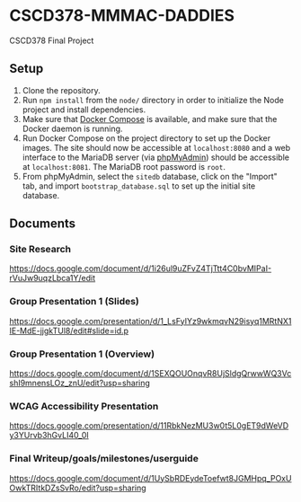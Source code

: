 # CSCD378-MMMAC-DADDIES
CSCD378 Final Project

## Setup
  1. Clone the repository.
  2. Run `npm install` from the `node/` directory in order to initialize the
     Node project and install dependencies.
  3. Make sure that [Docker Compose](https://docs.docker.com/compose/) is
     available, and make sure that the Docker daemon is running.
  4. Run Docker Compose on the project directory to set up the Docker
     images. The site should now be accessible at `localhost:8080` and a web
     interface to the MariaDB server (via
     [phpMyAdmin](https://www.phpmyadmin.net/)) should be accessible at
     `localhost:8081`. The MariaDB root password is `root`.
  5. From phpMyAdmin, select the `sitedb` database, click on the "Import" tab,
     and import `bootstrap_database.sql` to set up the initial site database.

## Documents

### Site Research
https://docs.google.com/document/d/1i26ul9uZFvZ4TjTtt4C0bvMIPaI-rVuJw9uqzLbca1Y/edit

### Group Presentation 1 (Slides)
https://docs.google.com/presentation/d/1_LsFyIYz9wkmqvN29isyq1MRtNX1IE-MdE-jjgkTUl8/edit#slide=id.p

### Group Presentation 1 (Overview)
https://docs.google.com/document/d/1SEXQOUOnqvR8UjSldgQrwwWQ3VcshI9mnensLOz_znU/edit?usp=sharing

### WCAG Accessibility Presentation
https://docs.google.com/presentation/d/11RbkNezMU3w0t5L0gET9dWeVDy3YUrvb3hGvLI40_0I

### Final Writeup/goals/milestones/userguide
https://docs.google.com/document/d/1UySbRDEydeToefwt8JGMHpq_POxUOwkTRItkDZsSvRo/edit?usp=sharing
